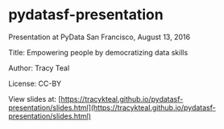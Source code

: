 # pydatasf-presentation
Presentation at PyData San Francisco, August 13, 2016


Title: Empowering people by democratizing data skills

Author: Tracy Teal

License: CC-BY

View slides at: [https://tracykteal.github.io/pydatasf-presentation/slides.html](https://tracykteal.github.io/pydatasf-presentation/slides.html)
